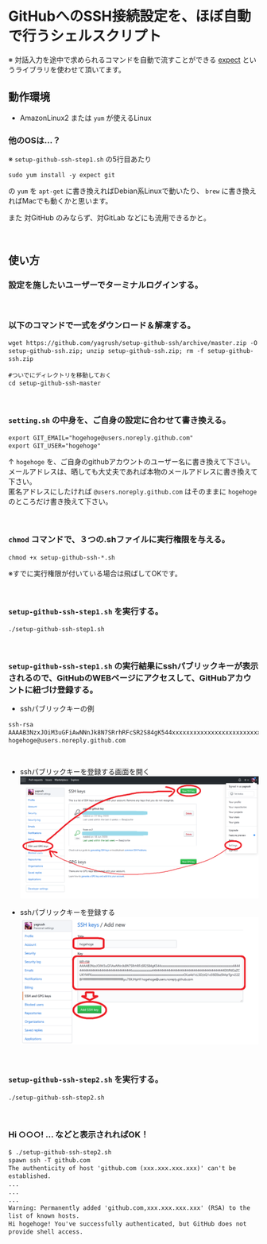 # GitHubへのSSH接続設定を、ほぼ自動で行うシェルスクリプト

※ 対話入力を途中で求められるコマンドを自動で流すことができる [expect](https://www.nist.gov/services-resources/software/expect) というライブラリを使わせて頂いてます。

## 動作環境
* AmazonLinux2 または `yum` が使えるLinux

### 他のOSは…？

※ `setup-github-ssh-step1.sh` の5行目あたり
```shell
sudo yum install -y expect git
```
の `yum` を `apt-get` に書き換えればDebian系Linuxで動いたり、
`brew` に書き換えればMacでも動くかと思います。

また 対GitHub のみならず、対GitLab などにも流用できるかと。

<br />

## 使い方

### 設定を施したいユーザーでターミナルログインする。

<br />

### 以下のコマンドで一式をダウンロード＆解凍する。

```shell
wget https://github.com/yagrush/setup-github-ssh/archive/master.zip -O setup-github-ssh.zip; unzip setup-github-ssh.zip; rm -f setup-github-ssh.zip

#ついでにディレクトリを移動しておく
cd setup-github-ssh-master
```

<br />

### `setting.sh` の中身を、ご自身の設定に合わせて書き換える。

```shell
export GIT_EMAIL="hogehoge@users.noreply.github.com"
export GIT_USER="hogehoge"
```

↑ `hogehoge` を、ご自身のgithubアカウントのユーザー名に書き換えて下さい。<br />
メールアドレスは、晒しても大丈夫であれば本物のメールアドレスに書き換えて下さい。<br />
匿名アドレスにしたければ `@users.noreply.github.com` はそのままに `hogehoge` のところだけ書き換えて下さい。

<br />

### `chmod` コマンドで、３つの.shファイルに実行権限を与える。

```shell
chmod +x setup-github-ssh-*.sh
```

※すでに実行権限が付いている場合は飛ばしてOKです。

<br />

### `setup-github-ssh-step1.sh` を実行する。

```shell
./setup-github-ssh-step1.sh
```

<br />

### `setup-github-ssh-step1.sh` の実行結果にsshパブリックキーが表示されるので、GitHubのWEBページにアクセスして、GitHubアカウントに紐づけ登録する。

* sshパブリックキーの例

```shell
ssh-rsa AAAAB3NzxJOiM3uGFiAwNNnJk8N7SRrhRFcSR2S84gK544xxxxxxxxxxxxxxxxxxxxxxxxxxxxxxxxxxxxxxxxxxxxxxxxxxxxx444444444444444444444444444444444xxxxxxxxxxxxxxx4444444444444444444444444444444444444444EXtPdGaZCUKYMFKxxxxxxxxxxxxxxxxxxxxxxxxxxxxxxxxxxxxxxxxxxxxxxxxxxxxxxxxxxxxxxxxxxxxOiLe4d1cL5D/zQ1o59ZEbzSMqrTgrv22ZBFfffffffffffffffffffffffffffffffffffffffffffRyu79XJHpHf hogehoge@users.noreply.github.com
```

<br />

* sshパブリックキーを登録する画面を開く
![sshパブリックキーを登録する画面を開く](sshkey1.png "sshパブリックキーを登録する画面を開く")

* sshパブリックキーを登録する
![sshパブリックキーを登録する](sshkey2.png "sshパブリックキーを登録する")

<br />

### `setup-github-ssh-step2.sh` を実行する。

```shell
./setup-github-ssh-step2.sh
```

<br />

### Hi ○○○! ... などと表示されればOK！

```shell
$ ./setup-github-ssh-step2.sh
spawn ssh -T github.com
The authenticity of host 'github.com (xxx.xxx.xxx.xxx)' can't be established.
...
...
...
Warning: Permanently added 'github.com,xxx.xxx.xxx.xxx' (RSA) to the list of known hosts.
Hi hogehoge! You've successfully authenticated, but GitHub does not provide shell access.
```

